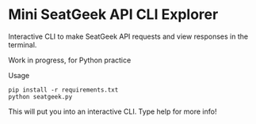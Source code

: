 Mini SeatGeek API CLI Explorer
===

Interactive CLI to make SeatGeek API requests and view responses in the terminal.

Work in progress, for Python practice

Usage
```
pip install -r requirements.txt
python seatgeek.py
```
This will put you into an interactive CLI. Type help for more info!
